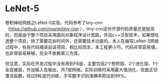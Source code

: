 # LeNet-5
卷积神经网络之LeNet-5实现，代码参考了tiny-cnn（https://github.com/nyanp/tiny-cnn ），tiny-cnn这份开源代码质量还是挺高的，但是由于整个项目采用面向对象程序设计思路，外加c++泛型技术，如果想吃透整个项目，除了需要花些时间外，还需要技术功底的。本人在编写LeNet-5网络过程中，有些代码摘录自该项目，相比较而言，本工程更小巧，代码非常容易懂，也非常容易移植，完全不依赖第三方库。

但注意，实际在开发过程中没有用到F6层，主要包括2个卷积层、2个池化层、1个全连接层，外加输入及输出，共7层网络。实际训练时采用最大值池化、双曲正切激活函数，经过8轮迭代训练，手写数字识别准确率即达到99%。
